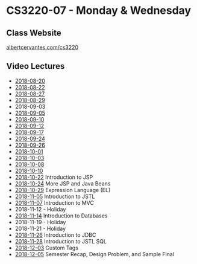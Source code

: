 # CS3220-07 - Monday & Wednesday

## Class Website
[albertcervantes.com/cs3220](http://albertcervantes.com/cs3220)

## Video Lectures
- [2018-08-20](http://albertcervantes.com/cs3220/lectures/cs3220-2018-08-20-mw.mp4)
- [2018-08-22](http://albertcervantes.com/cs3220/lectures/cs3220-2018-08-22-mw.mp4)
- [2018-08-27](http://albertcervantes.com/cs3220/lectures/cs3220-2018-08-27-mw.mp4)
- [2018-08-29](http://albertcervantes.com/cs3220/lectures/cs3220-2018-08-29-mw.mp4)
- 2018-09-03
- [2018-09-05](http://albertcervantes.com/cs3220/lectures/cs3220-2018-09-05-mw.mp4)
- [2018-09-10](http://albertcervantes.com/cs3220/lectures/cs3220-2018-09-10-mw.mp4)
- [2018-09-12](http://albertcervantes.com/cs3220/lectures/cs3220-2018-09-12-mw.mp4)
- [2018-09-17](http://albertcervantes.com/cs3220/lectures/cs3220-2018-09-17-mw.mp4)
- [2018-09-24](http://albertcervantes.com/cs3220/lectures/cs3220-2018-09-24-mw.mp4)
- [2018-09-26](http://albertcervantes.com/cs3220/lectures/cs3220-2018-09-26-mw.mp4)
- [2018-10-01](http://albertcervantes.com/cs3220/lectures/cs3220-2018-10-01-mw.mp4)
- [2018-10-03](http://albertcervantes.com/cs3220/lectures/cs3220-2018-10-03-mw.mp4)
- [2018-10-08](http://albertcervantes.com/cs3220/lectures/cs3220-2018-10-08-mw.mp4)
- [2018-10-10](http://albertcervantes.com/cs3220/lectures/cs3220-2018-10-10-mw.mp4)
- [2018-10-22](http://albertcervantes.com/cs3220/lectures/cs3220-2018-10-22-mw.mp4) Introduction to JSP
- [2018-10-24](http://albertcervantes.com/cs3220/lectures/cs3220-2018-10-24-mw.mp4) More JSP and Java Beans
- [2018-10-29](http://albertcervantes.com/cs3220/lectures/cs3220-2018-10-29-mw.mp4) Expression Language (EL)
- [2018-11-05](http://albertcervantes.com/cs3220/lectures/cs3220-2018-11-06-ttr.mp4) Introduction to JSTL
- [2018-11-07](http://albertcervantes.com/cs3220/lectures/cs3220-2018-11-07-mw.mp4) Introduction to MVC
- 2018-11-12 - Holiday
- [2018-11-14](http://albertcervantes.com/cs3220/lectures/cs3220-2018-11-14-mw.mp4) Introduction to Databases
- 2018-11-19 - Holiday
- 2018-11-21 - Holiday
- [2018-11-26](http://albertcervantes.com/cs3220/lectures/cs3220-2018-11-26-mw.mp4) Introduction to JDBC
- [2018-11-28](http://albertcervantes.com/cs3220/lectures/cs3220-2018-11-28-mw.mp4) Introduction to JSTL SQL
- [2018-12-03](http://albertcervantes.com/cs3220/lectures/cs3220-2018-12-03-mw.mp4) Custom Tags
- [2018-12-05](http://albertcervantes.com/cs3220/lectures/cs3220-2018-12-05-mw.mp4) Semester Recap, Design Problem, and Sample Final
